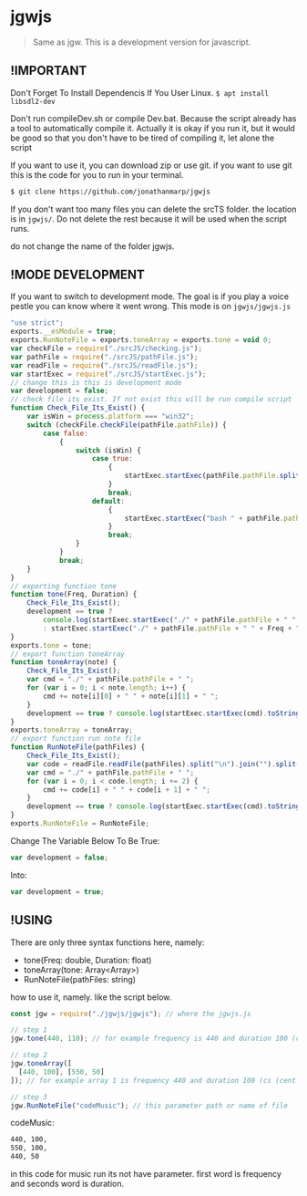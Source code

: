 # jgwjs

> Same as jgw. This is a development version for javascript.

## !IMPORTANT
Don't Forget To Install Dependencis If You User Linux.
`$ apt install libsdl2-dev`

Don't run compileDev.sh or compile Dev.bat. Because the script already has a tool to automatically compile it.
Actually it is okay if you run it, but it would be good so that you don't have to be tired of compiling it, let alone the script

If you want to use it, you can download zip or use git.
if you want to use git this is the code for you to run in your terminal.
```bash
$ git clone https://github.com/jonathanmarp/jgwjs
```

If you don't want too many files you can delete the srcTS folder. the location is in `jgwjs/`.
Do not delete the rest because it will be used when the script runs.

do not change the name of the folder jgwjs.

## !MODE DEVELOPMENT

If you want to switch to development mode. The goal is if you play a voice pestle you can know where it went wrong.
This mode is on `jgwjs/jgwjs.js`

```javascript
"use strict";
exports.__esModule = true;
exports.RunNoteFile = exports.toneArray = exports.tone = void 0;
var checkFile = require("./srcJS/checking.js");
var pathFile = require("./srcJS/pathFile.js");
var readFile = require("./srcJS/readFile.js");
var startExec = require("./srcJS/startExec.js");
// change this is this is development mode
var development = false;
// check file its exist. If not exist this will be run compile script
function Check_File_Its_Exist() {
    var isWin = process.platform === "win32";
    switch (checkFile.checkFile(pathFile.pathFile)) {
        case false:
            {
                switch (isWin) {
                    case true:
                        {
                            startExec.startExec(pathFile.pathFile.split("/")[0] + "/" + "compileDev.bat");
                        }
                        break;
                    default:
                        {
                            startExec.startExec("bash " + pathFile.pathFile.split("/")[0] + "/" + "compileDev.sh");
                        }
                        break;
                }
            }
            break;
    }
}
// exporting function tone
function tone(Freq, Duration) {
    Check_File_Its_Exist();
    development == true ? 
        console.log(startExec.startExec("./" + pathFile.pathFile + " " + Freq + " " + Duration).toString())
        : startExec.startExec("./" + pathFile.pathFile + " " + Freq + " " + Duration);
}
exports.tone = tone;
// export function toneArray
function toneArray(note) {
    Check_File_Its_Exist();
    var cmd = "./" + pathFile.pathFile + " ";
    for (var i = 0; i < note.length; i++) {
        cmd += note[i][0] + " " + note[i][1] + " ";
    }
    development == true ? console.log(startExec.startExec(cmd).toString()) : startExec.startExec(cmd);
}
exports.toneArray = toneArray;
// export function run note file
function RunNoteFile(pathFiles) {
    Check_File_Its_Exist();
    var code = readFile.readFile(pathFiles).split("\n").join("").split(" ").join("").split(",");
    var cmd = "./" + pathFile.pathFile + " ";
    for (var i = 0; i < code.length; i += 2) {
        cmd += code[i] + " " + code[i + 1] + " ";
    }
    development == true ? console.log(startExec.startExec(cmd).toString()) : startExec.startExec(cmd);
}
exports.RunNoteFile = RunNoteFile;
```
Change The Variable Below To Be True:
```javascript
var development = false;
```

Into:
```javascript
var development = true;
```

## !USING

There are only three syntax functions here, namely:
- tone(Freq: double, Duration: float)
- toneArray(tone: Array<Array<number>>)
- RunNoteFile(pathFiles: string)

how to use it, namely. like the script below.
```javascript
const jgw = require("./jgwjs/jgwjs"); // where the jgwjs.js

// step 1
jgw.tone(440, 110); // for example frequency is 440 and duration 100 (cs (cent seconds)).

// step 2
jgw.toneArray([
  [440, 100], [550, 50]
]); // for example array 1 is frequency 440 and duration 100 (cs (cent seconds)). and array 2 is frequency 550 and duration 50 (cs (cent seconds))

// step 3
jgw.RunNoteFile("codeMusic"); // this parameter path or name of file
```

codeMusic:
```bash
440, 100,
550, 100,
440, 50
```

in this code for music run its not have parameter. first word is frequency and seconds word is duration.
